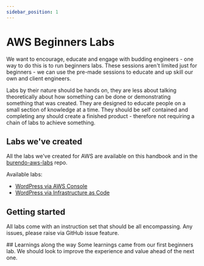 ```yaml
---
sidebar_position: 1
---
```


# AWS Beginners Labs
We want to encourage, educate and engage with budding engineers - one way to do this is to run beginners labs.
These sessions aren't limited just for beginners - we can use the pre-made sessions to educate and up skill our own and client engineers.

Labs by their nature should be hands on, they are less about talking theoretically about how something can be done or demonstrating something that was created.
They are designed to educate people on a small section of knowledge at a time. They should be self contained and completing any should create a finished product - therefore not requiring a chain of labs to achieve something.

## Labs we've created
All the labs we've created for AWS are available on this handbook and in the [burendo-aws-labs](https://github.com/BurendoUK/burendo-aws-labs) repo.

Available labs:
- [WordPress via AWS Console](https://handbook.burendo.com/Engineering/Labs/wordpress-via-console/)
- [WordPress via Infrastructure as Code](https://handbook.burendo.com/Engineering/Labs/wordpress-via-iac/)

## Getting started
All labs come with an instruction set that should be all encompassing. Any issues, please raise via GitHub issue feature.

## Learnings along the way
Some learnings came from our first beginners lab. We should look to improve the experience and value ahead of the next one.
